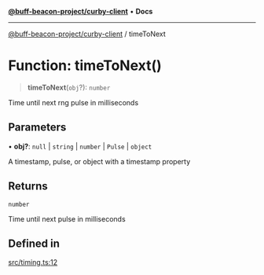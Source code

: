 [**@buff-beacon-project/curby-client**](../index.md) • **Docs**

***

[@buff-beacon-project/curby-client](../index.md) / timeToNext

# Function: timeToNext()

> **timeToNext**(`obj`?): `number`

Time until next rng pulse in milliseconds

## Parameters

• **obj?**: `null` \| `string` \| `number` \| `Pulse` \| `object`

A timestamp, pulse, or object with a timestamp property

## Returns

`number`

Time until next pulse in milliseconds

## Defined in

[src/timing.ts:12](https://github.com/buff-beacon-project/curby-js-client/blob/effd2d56c82ee5d2722332b349877f5127bbcc3f/src/timing.ts#L12)
